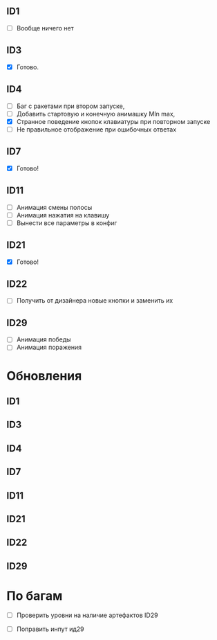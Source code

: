 ## ID1
- [ ] Вообще ничего нет
## ID3
- [x] Готово.
## ID4
- [ ] Баг с ракетами при втором запуске, 
- [ ] Добавить стартовую и конечную анимашку MIn max,
- [x] Странное поведение кнопок клавиатуры при повторном запуске
- [ ] Не правильное отображение при ошибочных ответах
## ID7
- [x] Готово!
## ID11
- [ ] Анимация смены полосы
- [ ] Анимация нажатия на клавишу 
- [ ] Вынести все параметры в конфиг
## ID21
- [x] Готово!
## ID22
- [ ] Получить от дизайнера новые кнопки и заменить их
## ID29
- [ ] Анимация победы
- [ ] Анимация поражения
# Обновления
## ID1

## ID3

## ID4

## ID7

## ID11

## ID21

## ID22

## ID29


# По багам
- [ ] Проверить уровни на наличие артефактов ID29
- [ ] Поправить инпут ид29

